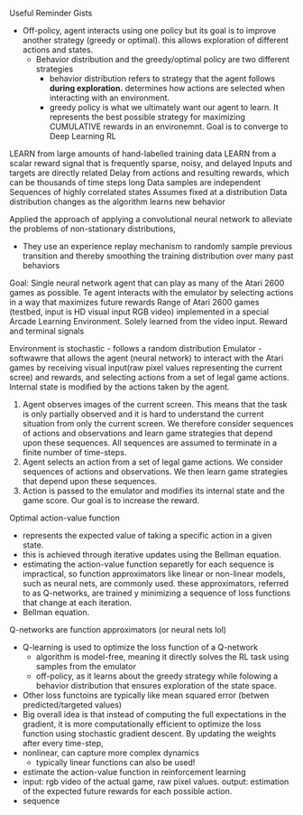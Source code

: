 Useful Reminder Gists
- Off-policy, agent interacts using one policy but its goal is to improve another strategy (greedy or optimal). this allows exploration of different actions and states. 
  - Behavior distribution and the greedy/optimal policy are two different strategies 
      - behavior distribution refers to strategy that the agent follows **during exploration.** determines how actions are selected when interacting with an environment. 
      - greedy policy is what we ultimately want our agent to learn. It represents the best possible strategy for maximizing CUMULATIVE rewards in an environemnt. Goal is to converge to
Deep Learning 	RL

LEARN from large amounts of hand-labelled training data 	LEARN from a scalar reward signal that is frequently sparse, noisy, and delayed
Inputs and targets are directly related	Delay from actions and resulting rewards, which can be thousands of time steps long
Data samples are independent 	Sequences of highly correlated states
Assumes fixed at a distribution 	Data distribution changes as the algorithm learns new behavior 

Applied the approach of applying a convolutional neural network to alleviate the problems of non-stationary distributions, 
- They use an experience replay mechanism to randomly sample previous transition and thereby smoothing the training distribution over many past behaviors 

Goal: Single neural network agent that can play as many of the Atari 2600 games as possible. Te agent interacts with the emulator by selecting actions in a way that maximizes future rewards 
Range of Atari 2600 games (testbed, input is HD visual input RGB video) implemented in a special Arcade Learning Environment. Solely learned from the video input. Reward and terminal signals 


Environment is stochastic - follows a random distribution
Emulator - softwawre that allows the agent (neural network) to interact with the Atari games by receiving visual input(raw pixel values representing the current scree) and rewards, and selecting actions from a set of legal game actions. Internal state is modified by the actions taken by the agent.

1. Agent observes images of the current screen. This means that the task is only partially observed and it is hard to understand the current situation from only the current screen. We therefore consider sequences of actions and observations and learn game strategies that depend upon these 
sequences. All sequences are assumed to terminate in a finite number of time-steps. 
2. Agent selects an action from a set of legal game actions. We consider sequences of actions and observations. We then learn game strategies that depend upon these sequences. 
3. Action is passed to the emulator and modifies its internal state and the game score. Our goal is to increase the reward. 

Optimal action-value function 
- represents the expected value of taking a specific action in a given state. 
- this is achieved through iterative updates using the Bellman equation. 
- estimating the action-value function separetly for each sequence is impractical, so function approximators like linear or non-linear models, such as neural nets, are commonly used. these approximators, referred to as Q-networks, are trained y minimizing a sequence of loss functions that change at each iteration. 
-  Bellman equation. 

Q-networks are function approximators (or neural nets lol)
  - Q-learning is used to optimize the loss function of a Q-network  
    - algorithm is model-free, meaning it directly solves the RL task using samples from the emulator
    - off-policy, as it learns about the greedy strategy while folowing a behavior distribution that ensures exploration of the state space. 
  - Other loss functoins are typically like mean squared error (betwen predicted/targeted values) 
  - Big overall idea is that instead of computing the full expectations in the gradient, it is more computationally efficient to optimize the loss function using stochastic gradient descent. By updating the weights after every time-step,
  - nonlinear, can capture more complex dynamics 
    - typically linear functions can also be used!
  - estimate the action-value function in reinforcement learning 
  - input: rgb video of the actual game, raw pixel values. output: estimation of the expected future rewards for each possible action. 
  - sequence 
